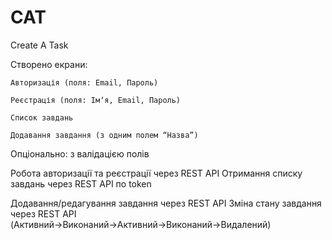 # CAT

Create A Task

Створено екрани:

~~~~
Авторизація (поля: Email, Пароль)

Реєстрація (поля: Iмʼя, Email, Пароль)

Список завдань

Додавання завдання (з одним полем “Назва”) 
~~~~

Опціонально: з валідацією полів

Робота авторизації та реєстрації через REST API
Отримання списку завдань через REST API по token

Додавання/редагування завдання через REST API
Зміна стану завдання через REST API (Активний→Виконаний→Активний→Виконаний→Видалений)

